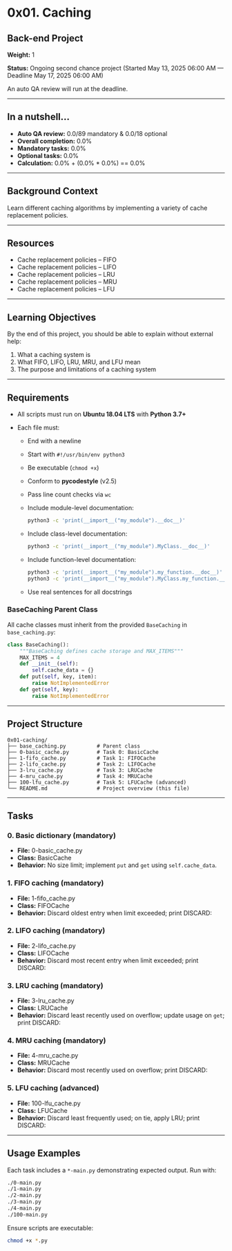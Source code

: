 # 0x01. Caching

## Back-end Project

**Weight:** 1

**Status:** Ongoing second chance project (Started May 13, 2025 06:00 AM — Deadline May 17, 2025 06:00 AM)

An auto QA review will run at the deadline.

---

## In a nutshell…

* **Auto QA review:** 0.0/89 mandatory & 0.0/18 optional
* **Overall completion:** 0.0%
* **Mandatory tasks:** 0.0%
* **Optional tasks:** 0.0%
* **Calculation:** 0.0% + (0.0% \* 0.0%) == 0.0%

---

## Background Context

Learn different caching algorithms by implementing a variety of cache replacement policies.

---

## Resources

* Cache replacement policies – FIFO
* Cache replacement policies – LIFO
* Cache replacement policies – LRU
* Cache replacement policies – MRU
* Cache replacement policies – LFU

---

## Learning Objectives

By the end of this project, you should be able to explain without external help:

1. What a caching system is
2. What FIFO, LIFO, LRU, MRU, and LFU mean
3. The purpose and limitations of a caching system

---

## Requirements

* All scripts must run on **Ubuntu 18.04 LTS** with **Python 3.7+**
* Each file must:

  * End with a newline
  * Start with `#!/usr/bin/env python3`
  * Be executable (`chmod +x`)
  * Conform to **pycodestyle** (v2.5)
  * Pass line count checks via `wc`
  * Include module-level documentation:

    ```bash
    python3 -c 'print(__import__("my_module").__doc__)'
    ```
  * Include class-level documentation:

    ```bash
    python3 -c 'print(__import__("my_module").MyClass.__doc__)'
    ```
  * Include function-level documentation:

    ```bash
    python3 -c 'print(__import__("my_module").my_function.__doc__)'
    python3 -c 'print(__import__("my_module").MyClass.my_function.__doc__)'
    ```
  * Use real sentences for all docstrings

### BaseCaching Parent Class

All cache classes must inherit from the provided `BaseCaching` in `base_caching.py`:

```python
class BaseCaching():
    """BaseCaching defines cache storage and MAX_ITEMS"""
    MAX_ITEMS = 4
    def __init__(self):
        self.cache_data = {}
    def put(self, key, item):
        raise NotImplementedError
    def get(self, key):
        raise NotImplementedError
```

---

## Project Structure

```
0x01-caching/
├── base_caching.py          # Parent class
├── 0-basic_cache.py         # Task 0: BasicCache
├── 1-fifo_cache.py          # Task 1: FIFOCache
├── 2-lifo_cache.py          # Task 2: LIFOCache
├── 3-lru_cache.py           # Task 3: LRUCache
├── 4-mru_cache.py           # Task 4: MRUCache
├── 100-lfu_cache.py         # Task 5: LFUCache (advanced)
└── README.md                # Project overview (this file)
```

---

## Tasks

### 0. Basic dictionary (mandatory)

* **File:** 0-basic\_cache.py
* **Class:** BasicCache
* **Behavior:** No size limit; implement `put` and `get` using `self.cache_data`.

### 1. FIFO caching (mandatory)

* **File:** 1-fifo\_cache.py
* **Class:** FIFOCache
* **Behavior:** Discard oldest entry when limit exceeded; print DISCARD: <key>

### 2. LIFO caching (mandatory)

* **File:** 2-lifo\_cache.py
* **Class:** LIFOCache
* **Behavior:** Discard most recent entry when limit exceeded; print DISCARD: <key>

### 3. LRU caching (mandatory)

* **File:** 3-lru\_cache.py
* **Class:** LRUCache
* **Behavior:** Discard least recently used on overflow; update usage on `get`; print DISCARD: <key>

### 4. MRU caching (mandatory)

* **File:** 4-mru\_cache.py
* **Class:** MRUCache
* **Behavior:** Discard most recently used on overflow; print DISCARD: <key>

### 5. LFU caching (advanced)

* **File:** 100-lfu\_cache.py
* **Class:** LFUCache
* **Behavior:** Discard least frequently used; on tie, apply LRU; print DISCARD: <key>

---

## Usage Examples

Each task includes a `*-main.py` demonstrating expected output. Run with:

```bash
./0-main.py
./1-main.py
./2-main.py
./3-main.py
./4-main.py
./100-main.py
```

Ensure scripts are executable:

```bash
chmod +x *.py
```

